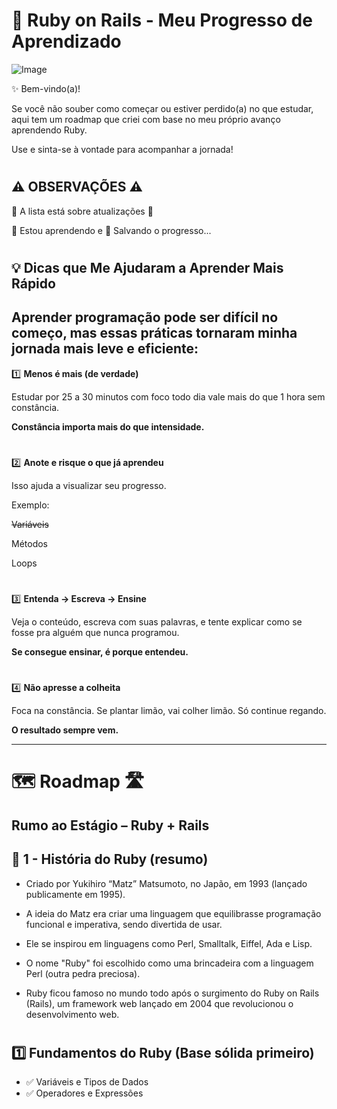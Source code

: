 
# 📖 Ruby on Rails - Meu Progresso de Aprendizado

![Image](https://github.com/user-attachments/assets/c0417d3a-b8cf-4b96-a8f3-26c261a82ec7)

✨ Bem-vindo(a)!

Se você não souber como começar ou estiver perdido(a) no que estudar, aqui tem um roadmap que criei com base no meu próprio avanço aprendendo Ruby.

Use e sinta-se à vontade para acompanhar a jornada!

#

## ⚠️ OBSERVAÇÕES ⚠️
🔄 A lista está sobre atualizações 🔄

🧠 Estou aprendendo e 💾 Salvando o progresso...

#

## 💡 Dicas que Me Ajudaram a Aprender Mais Rápido
## Aprender programação pode ser difícil no começo, mas essas práticas tornaram minha jornada mais leve e eficiente:

1️⃣ **Menos é mais (de verdade)**

Estudar por 25 a 30 minutos com foco todo dia vale mais do que 1 hora sem constância. 

**Constância importa mais do que intensidade.**

#

2️⃣ **Anote e risque o que já aprendeu**

Isso ajuda a visualizar seu progresso.

Exemplo:

~~Variáveis~~

Métodos

Loops

#

3️⃣ **Entenda → Escreva → Ensine**

Veja o conteúdo, escreva com suas palavras, e tente explicar como se fosse pra alguém que nunca programou.

**Se consegue ensinar, é porque entendeu.**

#

4️⃣ **Não apresse a colheita**

Foca na constância. Se plantar limão, vai colher limão. Só continue regando.

**O resultado sempre vem.**

---

# 🗺️ Roadmap 🛣️

## Rumo ao Estágio – Ruby + Rails 

## 📜 1 - História do Ruby (resumo)

  - Criado por Yukihiro “Matz” Matsumoto, no Japão, em 1993 (lançado publicamente em 1995).

  - A ideia do Matz era criar uma linguagem que equilibrasse programação funcional e imperativa, sendo divertida de usar.

  - Ele se inspirou em linguagens como Perl, Smalltalk, Eiffel, Ada e Lisp.

  - O nome "Ruby" foi escolhido como uma brincadeira com a linguagem Perl (outra pedra preciosa).

  - Ruby ficou famoso no mundo todo após o surgimento do Ruby on Rails (Rails), um framework web lançado em 2004 que revolucionou o desenvolvimento web.

#
    
## 1️⃣ Fundamentos do Ruby (Base sólida primeiro)

- ✅ Variáveis e Tipos de Dados
- ✅ Operadores e Expressões

#
